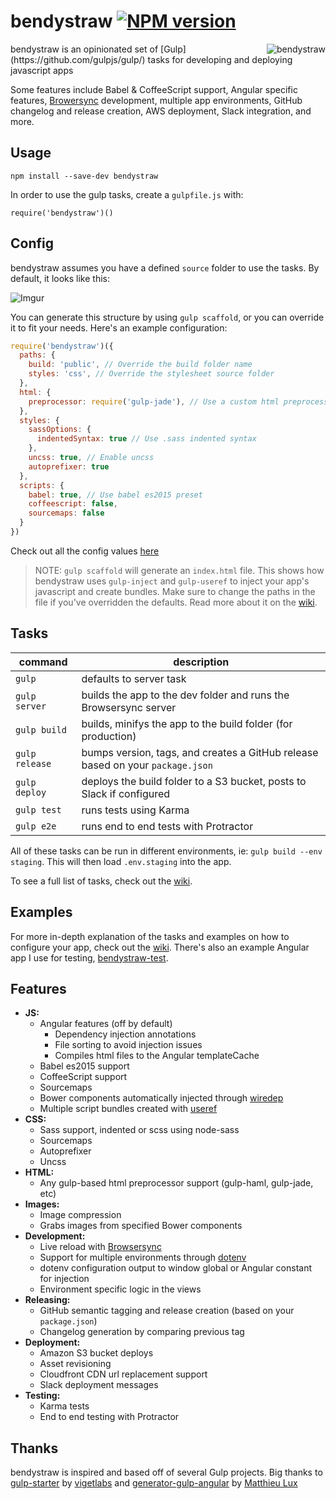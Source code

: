 
# bendystraw [![NPM version](https://img.shields.io/npm/v/bendystraw.svg?style=flat-square)](https://www.npmjs.com/package/bendystraw)

<img src="http://i.imgur.com/Pdmetdq.png" alt="bendystraw" align="right" />
bendystraw is an opinionated set of [Gulp](https://github.com/gulpjs/gulp/) tasks for developing and deploying javascript apps

Some features include Babel & CoffeeScript support, Angular specific features, [Browersync](https://www.browsersync.io/) development, multiple app environments, GitHub changelog and release creation, AWS deployment, Slack integration, and more.

## Usage

    npm install --save-dev bendystraw

In order to use the gulp tasks, create a `gulpfile.js` with:

```
require('bendystraw')()
```

## Config

bendystraw assumes you have a defined `source` folder to use the tasks. By default, it looks like this:

![Imgur](http://i.imgur.com/tSW7amn.png)

You can generate this structure by using `gulp scaffold`, or you can override it to fit your needs. Here's an example configuration:

```javascript
require('bendystraw')({
  paths: {
    build: 'public', // Override the build folder name
    styles: 'css', // Override the stylesheet source folder
  },
  html: {
    preprocessor: require('gulp-jade'), // Use a custom html preprocessor
  },
  styles: {
    sassOptions: {
      indentedSyntax: true // Use .sass indented syntax
    },
    uncss: true, // Enable uncss
    autoprefixer: true
  },
  scripts: {
    babel: true, // Use babel es2015 preset
    coffeescript: false,
    sourcemaps: false
  }
})
```
Check out all the config values [here](https://github.com/brousalis/bendystraw/blob/master/gulpfile.js/config.js)

> NOTE: `gulp scaffold` will generate an `index.html` file. This shows how bendystraw uses `gulp-inject` and `gulp-useref` to inject your app's javascript and create bundles. Make sure to change the paths in the file if you've overridden the defaults. Read more about it on the [wiki](https://github.com/brousalis/bendystraw/wiki#asset-injection).

## Tasks

command | description
------- | ------------
`gulp` | defaults to server task
`gulp server` | builds the app to the dev folder and runs the Browsersync server
`gulp build` | builds, minifys the app to the build folder (for production)
`gulp release` | bumps version, tags, and creates a GitHub release based on your `package.json`
`gulp deploy` | deploys the build folder to a S3 bucket, posts to Slack if configured
`gulp test` | runs tests using Karma
`gulp e2e` | runs end to end tests with Protractor

All of these tasks can be run in different environments, ie: `gulp build --env staging`. This will then load `.env.staging` into the app.

To see a full list of tasks, check out the [wiki](https://github.com/brousalis/bendystraw/wiki).

## Examples

For more in-depth explanation of the tasks and examples on how to configure your app, check out the [wiki](https://github.com/brousalis/bendystraw/wiki). There's also an example Angular app I use for testing, [bendystraw-test](https://github.com/brousalis/bendystraw-test).

## Features

- **JS:**
  - Angular features (off by default)
    - Dependency injection annotations
    - File sorting to avoid injection issues
    - Compiles html files to the Angular templateCache
  - Babel es2015 support
  - CoffeeScript support
  - Sourcemaps
  - Bower components automatically injected through [wiredep](https://github.com/taptapship/wiredep)
  - Multiple script bundles created with [useref](https://github.com/jonkemp/useref)
- **CSS:**
  - Sass support, indented or scss using node-sass
  - Sourcemaps
  - Autoprefixer
  - Uncss
- **HTML:**
  - Any gulp-based html preprocessor support (gulp-haml, gulp-jade, etc)
- **Images:**
  - Image compression
  - Grabs images from specified Bower components
- **Development:**
  - Live reload with [Browsersync](https://www.browsersync.io/)
  - Support for multiple environments through [dotenv](https://github.com/motdotla/dotenv)
  - dotenv configuration output to window global or Angular constant for injection
  - Environment specific logic in the views
- **Releasing:**
  - GitHub semantic tagging and release creation (based on your `package.json`)
  - Changelog generation by comparing previous tag
- **Deployment:**
  - Amazon S3 bucket deploys
  - Asset revisioning
  - Cloudfront CDN url replacement support
  - Slack deployment messages
- **Testing:**
  - Karma tests
  - End to end testing with Protractor

## Thanks

bendystraw is inspired and based off of several Gulp projects. Big thanks to [gulp-starter](https://github.com/vigetlabs/gulp-starter/) by [vigetlabs](https://viget.com/extend) and [generator-gulp-angular](https://github.com/Swiip/generator-gulp-angular) by [Matthieu Lux](github.com/swiip)
